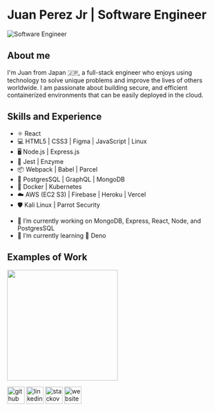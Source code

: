 # Juan Perez Jr | Software Engineer 
![Software Engineer](https://user-images.githubusercontent.com/19915910/122672235-6ec4e900-d205-11eb-89f8-db8012889b68.png)

## About me
I'm Juan from Japan 🇯🇵, a full-stack engineer who enjoys using technology to solve unique problems and improve the lives of others worldwide. I am passionate about building secure, and efficient containerized environments that can be easily deployed in the cloud.

## Skills and Experience
* ⚛️ React
* 💻 HTML5 | CSS3 | Figma | JavaScript | Linux
* 🖥 Node.js | Express.js
* 🧪 Jest | Enzyme
* 📦 Webpack | Babel | Parcel
* 💽 PostgresSQL | GraphQL | MongoDB
* 🐳 Docker | Kubernetes
* ☁️ AWS (EC2 S3) | Firebase | Heroku | Vercel
* 🛡 Kali Linux | Parrot Security 


- 🔭 I’m currently working on MongoDB, Express, React, Node, and PostgresSQL  
- 🌱 I’m currently learning 🦕 Deno

## Examples of Work
<img src="https://user-images.githubusercontent.com/19915910/122673638-51474d80-d20c-11eb-8bbd-2d1ebe85e002.gif" width="256" />


[<img src='https://user-images.githubusercontent.com/19915910/122704118-f7876780-d28d-11eb-8a0d-35ceb0824dc2.png' alt='github' height='40'>](https://github.com/JRPerezJr)  [<img src='https://user-images.githubusercontent.com/19915910/122703344-4c29e300-d28c-11eb-80a3-daac634bb198.png' alt='linkedin' height='40'>](https://www.linkedin.com/in/devjperez/)  [<img src='https://user-images.githubusercontent.com/19915910/122703530-c2c6e080-d28c-11eb-8ab7-3671cbdf102c.png' alt='stackoverflow' height='40'>](https://stackoverflow.com/users/9638042/devjp)  [<img src='https://user-images.githubusercontent.com/19915910/122703810-58627000-d28d-11eb-8211-ee7fba944cc8.png' alt='website' height='40'>](https://jpdevinjp-live.herokuapp.com/)  


